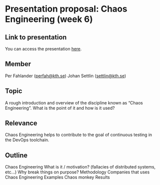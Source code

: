 # Presentation proposal: Chaos Engineering (week 6)

## Link to presentation
You can access the presentation [here](https://docs.google.com/presentation/d/1vfpG7QqNCpRMOz4SUx605ETP8IoDXV6sm0WpsJAzK84/edit?usp=sharing).

## Member
Per Fahlander (perfah@kth.se)
Johan Settlin (settlin@kth.se)

## Topic
A rough introduction and overview of the discipline known as “Chaos Engineering”. What is the point of it and how is it used?

## Relevance
Chaos Engineering helps to contribute to the goal of continuous testing in the DevOps toolchain.

## Outline

Chaos Engineering
What is it / motivation? (fallacies of distributed systems, etc...)
Why break things on purpose?
Methodology
Companies that uses Chaos Engineering
Examples
Chaos monkey
Results
